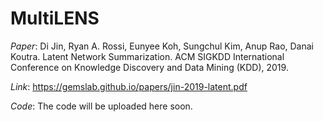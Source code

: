 # MultiLENS

_Paper_: Di Jin, Ryan A. Rossi, Eunyee Koh, Sungchul Kim, Anup Rao, Danai Koutra. Latent Network Summarization. ACM SIGKDD International Conference on Knowledge Discovery and Data Mining (KDD), 2019.

*Link*: https://gemslab.github.io/papers/jin-2019-latent.pdf 

_Code_: The code will be uploaded here soon.
